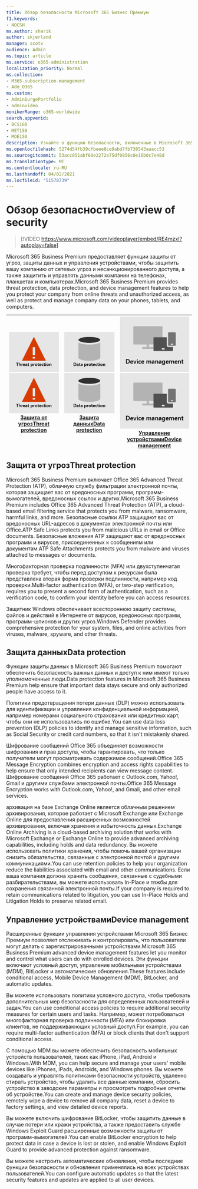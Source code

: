 ```yaml
---
title: Обзор безопасности Microsoft 365 Бизнес Премиум
f1.keywords:
- NOCSH
ms.author: sharik
author: skjerland
manager: scotv
audience: Admin
ms.topic: article
ms.service: o365-administration
localization_priority: Normal
ms.collection:
- M365-subscription-management
- Adm_O365
ms.custom:
- AdminSurgePortfolio
- adminvideo
monikerRange: o365-worldwide
search.appverid:
- BCS160
- MET150
- MOE150
description: Узнайте о функции безопасности, включенные в Microsoft 365 для бизнеса.
ms.openlocfilehash: 5274d54fb39cfbeee8ce9abd7fb738543aaacc53
ms.sourcegitcommit: 53acc851abf68e2272e75df0856c0e16b0c7e48d
ms.translationtype: MT
ms.contentlocale: ru-RU
ms.lasthandoff: 04/02/2021
ms.locfileid: "51578739"
---
```

# <a name="overview-of-security"></a><span data-ttu-id="4b431-103">Обзор безопасности</span><span class="sxs-lookup"><span data-stu-id="4b431-103">Overview of security</span></span>

> [!VIDEO https://www.microsoft.com/videoplayer/embed/RE4mzxI?autoplay=false]

<span data-ttu-id="4b431-104">Microsoft 365 Business Premium предоставляет функции защиты от угроз, защиты данных и управления устройствами, чтобы защитить вашу компанию от сетевых угроз и несанкционированного доступа, а также защитить и управлять данными компании на телефонах, планшетах и компьютерах.</span><span class="sxs-lookup"><span data-stu-id="4b431-104">Microsoft 365 Business Premium provides threat protection, data protection, and device management features to help you protect your company from online threats and unauthorized access, as well as protect and manage company data on your phones, tablets, and computers.</span></span>

|<span data-ttu-id="4b431-105">![Защита от угроз](../media/m365-business-security-threat-protection.png)</span><span class="sxs-lookup"><span data-stu-id="4b431-105">![Threat protection](../media/m365-business-security-threat-protection.png)</span></span><br/>[<span data-ttu-id="4b431-106">Защита от угроз</span><span class="sxs-lookup"><span data-stu-id="4b431-106">Threat protection</span></span>](#threat-protection)|<span data-ttu-id="4b431-107">![Сотрудничество с клиентом](../media/m365-business-security-data-protection.png)</span><span class="sxs-lookup"><span data-stu-id="4b431-107">![Collaborate with a client](../media/m365-business-security-data-protection.png)</span></span> <br/>[<span data-ttu-id="4b431-108">Защита данных</span><span class="sxs-lookup"><span data-stu-id="4b431-108">Data protection</span></span>](#data-protection) | <span data-ttu-id="4b431-109">![Управление устройствами](../media/m365-business-security-device-management.png)</span><span class="sxs-lookup"><span data-stu-id="4b431-109">![Device management](../media/m365-business-security-device-management.png)</span></span> <br/>[<span data-ttu-id="4b431-110">Управление устройствами</span><span class="sxs-lookup"><span data-stu-id="4b431-110">Device management</span></span>](#device-management) |
|--|--|--|

## <a name="threat-protection"></a><span data-ttu-id="4b431-111">Защита от угроз</span><span class="sxs-lookup"><span data-stu-id="4b431-111">Threat protection</span></span>

<span data-ttu-id="4b431-112">Microsoft 365 Business Premium включает Office 365 Advanced Threat Protection (ATP), облачную службу фильтрации электронной почты, которая защищает вас от вредоносных программ, программ-вымогателей, вредоносных ссылок и других.</span><span class="sxs-lookup"><span data-stu-id="4b431-112">Microsoft 365 Business Premium includes Office 365 Advanced Threat Protection (ATP), a cloud-based email filtering service that protects you from malware, ransomware, harmful links, and more.</span></span> <span data-ttu-id="4b431-113">Безопасные ссылки ATP защищают вас от вредоносных URL-адресов в документах электронной почты или Office.</span><span class="sxs-lookup"><span data-stu-id="4b431-113">ATP Safe Links protects you from malicious URLs in email or Office documents.</span></span> <span data-ttu-id="4b431-114">Безопасные вложения ATP защищают вас от вредоносных программ и вирусов, присоединенных к сообщениям или документам.</span><span class="sxs-lookup"><span data-stu-id="4b431-114">ATP Safe Attachments protects you from malware and viruses attached to messages or documents.</span></span>

<span data-ttu-id="4b431-115">Многофакторная проверка подлинности (MFA) или двухступенчатая проверка требует, чтобы перед доступом к ресурсам была представлена вторая форма проверки подлинности, например код проверки.</span><span class="sxs-lookup"><span data-stu-id="4b431-115">Multi-factor authentication (MFA), or two-step verification, requires you to present a second form of authentication, such as a verification code, to confirm your identity before you can access resources.</span></span>  

<span data-ttu-id="4b431-116">Защитник Windows обеспечивает всестороннюю защиту системы, файлов и действий в Интернете от вирусов, вредоносных программ, программ-шпионов и других угроз.</span><span class="sxs-lookup"><span data-stu-id="4b431-116">Windows Defender provides comprehensive protection for your system, files, and online activities from viruses, malware, spyware, and other threats.</span></span>

## <a name="data-protection"></a><span data-ttu-id="4b431-117">Защита данных</span><span class="sxs-lookup"><span data-stu-id="4b431-117">Data protection</span></span>

<span data-ttu-id="4b431-118">Функции защиты данных в Microsoft 365 Business Premium помогают обеспечить безопасность важных данных и доступ к ним имеют только уполномоченные люди.</span><span class="sxs-lookup"><span data-stu-id="4b431-118">Data protection features in Microsoft 365 Business Premium help ensure that important data stays secure and only authorized people have access to it.</span></span>

<span data-ttu-id="4b431-119">Политики предотвращения потери данных (DLP) можно использовать для идентификации и управления конфиденциальной информацией, например номерами социального страхования или кредитных карт, чтобы они не использовались по ошибке.</span><span class="sxs-lookup"><span data-stu-id="4b431-119">You can use data loss prevention (DLP) policies to identify and manage sensitive information, such as Social Security or credit card numbers, so that it isn't mistakenly shared.</span></span> 

<span data-ttu-id="4b431-120">Шифрование сообщений Office 365 объединяет возможности шифрования и прав доступа, чтобы гарантировать, что только получатели могут просматривать содержимое сообщений.</span><span class="sxs-lookup"><span data-stu-id="4b431-120">Office 365 Message Encryption combines encryption and access rights capabilities to help ensure that only intended recipients can view message content.</span></span> <span data-ttu-id="4b431-121">Шифрование сообщений Office 365 работает с Outlook.com, Yahoo!, Gmail и другими службами электронной почты.</span><span class="sxs-lookup"><span data-stu-id="4b431-121">Office 365 Message Encryption works with Outlook.com, Yahoo!, and Gmail, and other email services.</span></span>

<span data-ttu-id="4b431-122">архивация на базе Exchange Online является облачным решением архивирования, которое работает с Microsoft Exchange или Exchange Online для предоставления расширенных возможностей архивирования, включая хранения и избыточность данных.</span><span class="sxs-lookup"><span data-stu-id="4b431-122">Exchange Online Archiving is a cloud-based archiving solution that works with Microsoft Exchange or Exchange Online to provide advanced archiving capabilities, including holds and data redundancy.</span></span> <span data-ttu-id="4b431-123">Вы можете использовать политики хранения, чтобы помочь вашей организации снизить обязательства, связанные с электронной почтой и другими коммуникациями.</span><span class="sxs-lookup"><span data-stu-id="4b431-123">You can use retention policies to help your organization reduce the liabilities associated with email and other communications.</span></span> <span data-ttu-id="4b431-124">Если ваша компания должна хранить сообщения, связанные с судебными разбирательствами, вы можете использовать In-Place и тяжбы для сохранения связанной электронной почты.</span><span class="sxs-lookup"><span data-stu-id="4b431-124">If your company is required to retain communications related to litigation, you can use In-Place Holds and Litigation Holds to preserve related email.</span></span>

## <a name="device-management"></a><span data-ttu-id="4b431-125">Управление устройствами</span><span class="sxs-lookup"><span data-stu-id="4b431-125">Device management</span></span>

<span data-ttu-id="4b431-126">Расширенные функции управления устройствами Microsoft 365 Бизнес Премиум позволяет отслеживать и контролировать, что пользователи могут делать с зарегистрированными устройствами.</span><span class="sxs-lookup"><span data-stu-id="4b431-126">Microsoft 365 Business Premium advanced device management features let you monitor and control what users can do with enrolled devices.</span></span> <span data-ttu-id="4b431-127">Эти функции включают условный доступ, управление мобильными устройствами (MDM), BitLocker и автоматические обновления.</span><span class="sxs-lookup"><span data-stu-id="4b431-127">These features include conditional access, Mobile Device Management (MDM), BitLocker, and automatic updates.</span></span>

<span data-ttu-id="4b431-128">Вы можете использовать политики условного доступа, чтобы требовать дополнительных мер безопасности для определенных пользователей и задач.</span><span class="sxs-lookup"><span data-stu-id="4b431-128">You can use conditional access policies to require additional security measures for certain users and tasks.</span></span> <span data-ttu-id="4b431-129">Например, может потребоваться многофакторная проверка подлинности (MFA) или блокировка клиентов, не поддерживаюющих условный доступ.</span><span class="sxs-lookup"><span data-stu-id="4b431-129">For example, you can require multi-factor authentication (MFA) or block clients that don't support conditional access.</span></span>

<span data-ttu-id="4b431-130">С помощью MDM вы можете обеспечить безопасность мобильных устройств пользователей, таких как iPhone, iPad, Android и Windows.</span><span class="sxs-lookup"><span data-stu-id="4b431-130">With MDM, you can help secure and manage your users' mobile devices like iPhones, iPads, Androids, and Windows phones.</span></span> <span data-ttu-id="4b431-131">Вы можете создавать и управлять политиками безопасности устройств, удаленно стирать устройство, чтобы удалить все данные компании, сбросить устройство в заводские параметры и просмотреть подробные отчеты об устройстве.</span><span class="sxs-lookup"><span data-stu-id="4b431-131">You can create and manage device security policies, remotely wipe a device to remove all company data, reset a device to factory settings, and view detailed device reports.</span></span> 

<span data-ttu-id="4b431-132">Вы можете включить шифрование BitLocker, чтобы защитить данные в случае потери или кражи устройства, а также предоставить службе Windows Exploit Guard расширенные возможности защиты от программ-вымогателей.</span><span class="sxs-lookup"><span data-stu-id="4b431-132">You can enable BitLocker encryption to help protect data in case a device is lost or stolen, and enable Windows Exploit Guard to provide advanced protection against ransomware.</span></span>

<span data-ttu-id="4b431-133">Вы можете настроить автоматические обновления, чтобы последние функции безопасности и обновления применялись на всех устройствах пользователей.</span><span class="sxs-lookup"><span data-stu-id="4b431-133">You can configure automatic updates so that the latest security features and updates are applied to all user devices.</span></span> 